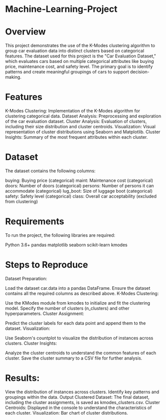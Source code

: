 # Machine-Learning-Project

# Overview
This project demonstrates the use of the K-Modes clustering algorithm to group car evaluation data into distinct clusters based on categorical features. The dataset used for this project is the "Car Evaluation Dataset," which evaluates cars based on multiple categorical attributes like buying price, maintenance cost, and safety level. The primary goal is to identify patterns and create meaningful groupings of cars to support decision-making.

# Features
K-Modes Clustering: Implementation of the K-Modes algorithm for clustering categorical data.
Dataset Analysis: Preprocessing and exploration of the car evaluation dataset.
Cluster Analysis: Evaluation of clusters, including their size distribution and cluster centroids.
Visualization: Visual representation of cluster distributions using Seaborn and Matplotlib.
Cluster Insights: Summary of the most frequent attributes within each cluster.

# Dataset

The dataset contains the following columns:

buying: Buying price (categorical)
maint: Maintenance cost (categorical)
doors: Number of doors (categorical)
persons: Number of persons it can accommodate (categorical)
lug_boot: Size of luggage boot (categorical)
safety: Safety level (categorical)
class: Overall car acceptability (excluded from clustering)

# Requirements

To run the project, the following libraries are required:

Python 3.6+
pandas
matplotlib
seaborn
scikit-learn
kmodes

# Steps to Reproduce

Dataset Preparation:

Load the dataset car.data into a pandas DataFrame.
Ensure the dataset contains all the required columns as described above.
K-Modes Clustering:

Use the KModes module from kmodes to initialize and fit the clustering model.
Specify the number of clusters (n_clusters) and other hyperparameters.
Cluster Assignment:

Predict the cluster labels for each data point and append them to the dataset.
Visualization:

Use Seaborn's countplot to visualize the distribution of instances across clusters.
Cluster Insights:

Analyze the cluster centroids to understand the common features of each cluster.
Save the cluster summary to a CSV file for further analysis.

# Results:

View the distribution of instances across clusters.
Identify key patterns and groupings within the data.
Output
Clustered Dataset: The final dataset, including the cluster assignments, is saved as kmodes_clusters.csv.
Cluster Centroids: Displayed in the console to understand the characteristics of each cluster.
Visualization: Bar chart of cluster distributions.
